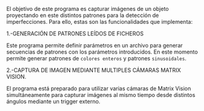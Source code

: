 El objetivo de este programa es capturar imágenes de un objeto proyectando en este distintos patrones para la detección de imperfecciones. Para ello, estas son las funcionalidades que implementa:

1.-GENERACIÓN DE PATRONES LEÍDOS DE FICHEROS
  
  Este programa permite definir parámetros en un archivo para generar secuencias de patrones con los parámetros introducidos. En este momento permite generar patrones de `colores enteros` y patrones `sinusoidales`.
  
2.-CAPTURA DE IMAGEN MEDIANTE MULTIPLES CÁMARAS MATRIX VISION.

  El programa está preparado para utilizar varias cámaras de Matrix Vision simultáneamente para capturar imágenes al mismo tiempo desde distintos ángulos mediante un trigger externo.
